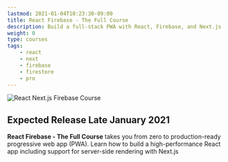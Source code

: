 ```yaml
---
lastmod: 2021-01-04T10:23:30-09:00
title: React Firebase - The Full Course
description: Build a full-stack PWA with React, Firebase, and Next.js
weight: 0
type: courses
tags: 
    - react
    - next
    - firebase
    - firestore
    - pro
---
```


![React Next.js Firebase Course](img/featured.png)


## Expected Release Late January 2021

**React Firebase - The Full Course** takes you from zero to production-ready progressive web app (PWA). Learn how to build a high-performance React app including support for server-side rendering with Next.js






